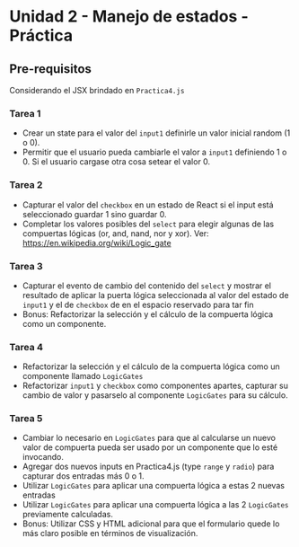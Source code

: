 # Unidad 2 - Manejo de estados - Práctica


## Pre-requisitos

Considerando el JSX brindado en `Practica4.js` 


### Tarea 1
- Crear un state para el valor del `input1` definirle un valor inicial random (1 o 0).
- Permitir que el usuario pueda cambiarle el valor a `input1` definiendo 1 o 0. Si el usuario cargase otra cosa setear el valor 0.


### Tarea 2
- Capturar el valor del `checkbox` en un estado de React si el input está seleccionado guardar 1 sino guardar 0.
- Completar los valores posibles del `select` para elegir algunas de las compuertas lógicas (or, and, nand, nor y xor). Ver: https://en.wikipedia.org/wiki/Logic_gate


### Tarea 3
- Capturar el evento de cambio del contenido del `select` y mostrar el resultado de aplicar la puerta lógica seleccionada al valor del estado de `input1` y el de `checkbox` de  en el espacio reservado para tar fin
- Bonus: Refactorizar la selección y el cálculo de la compuerta lógica como un componente.

### Tarea 4
- Refactorizar la selección y el cálculo de la compuerta lógica como un componente llamado `LogicGates`
- Refactorizar `input1` y `checkbox` como componentes apartes, capturar su cambio de valor y pasarselo al componente `LogicGates` para su cálculo.

### Tarea 5
- Cambiar lo necesario en `LogicGates` para que al calcularse un nuevo valor de compuerta pueda ser usado por un componente que lo esté invocando.
- Agregar dos nuevos inputs en Practica4.js (type `range` y `radio`) para capturar dos entradas más 0 o 1.
- Utilizar `LogicGates` para aplicar una compuerta lógica a estas 2 nuevas entradas
- Utilizar `LogicGates` para aplicar una compuerta lógica a las 2 `LogicGates` previamente calculadas.
- Bonus: Utilizar CSS y HTML adicional para que el formulario quede lo más claro posible en términos de visualización.



